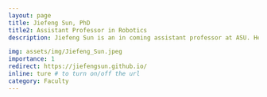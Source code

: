 ```yaml
---
layout: page
title: Jiefeng Sun, PhD
title2: Assistant Professor in Robotics
description: Jiefeng Sun is an in coming assistant professor at ASU. He is a postdoc at Yale University with Prof. Rebecca Kramer-Bottiglio and he obtained his Ph.D. degree in mechanical engineering from Colorado State University. His research focused on the design and modeling of artificial-muscle-driven soft robots that match the adaptivity of natural organisms. He has published papers in leading robotics journals (e.g., IEEE Transactions on Robotics, Soft Robotics, etc.) as well as multidisciplinary scientific journals (e.g., Science Advances and Materials Horizons).  His work has been selected as the finalist for the best student paper award at the 2018 IEEE/RSJ International Conference on Intelligent Robots and Systems (IROS).  He is the Reviewer of the Year 2021 for Smart Materials and Structures Journal and he is also selected as a 2022 DARPA Riser. 

img: assets/img/Jiefeng_Sun.jpeg
importance: 1
redirect: https://jiefengsun.github.io/
inline: ture # to turn on/off the url
category: Faculty
---
```

